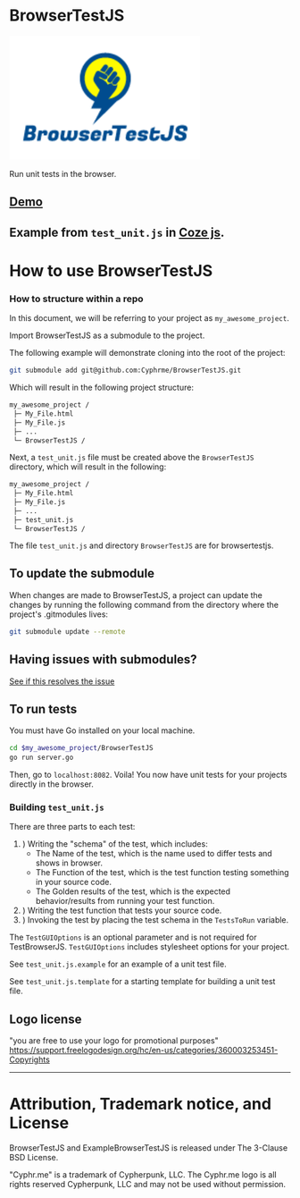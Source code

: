 # BrowserTestJS 
![BrowserTestJS](./browsertestjs.png)

Run unit tests in the browser.

## [Demo](https://cyphrme.github.io/ExampleBrowserTestJS/)

## Example from `test_unit.js` in [Coze js](https://github.com/Cyphrme/Cozejs).

#

# How to use BrowserTestJS

### How to structure within a repo

In this document, we will be referring to your project as `my_awesome_project`.

Import BrowserTestJS as a submodule to the project.

The following example will demonstrate cloning into the root of the project:

``` sh
git submodule add git@github.com:Cyphrme/BrowserTestJS.git
```
Which will result in the following project structure:

```dir
my_awesome_project /
 ├─ My_File.html
 ├─ My_File.js
 ├─ ...
 └─ BrowserTestJS /
```

Next, a `test_unit.js` file must be created above the `BrowserTestJS` directory,
which will result in the following:

```dir
my_awesome_project /
 ├─ My_File.html
 ├─ My_File.js
 ├─ ...
 ├─ test_unit.js
 └─ BrowserTestJS /
```

The file `test_unit.js` and directory `BrowserTestJS` are for browsertestjs.

## To update the submodule
When changes are made to BrowserTestJS, a project can update the changes by
running the following command from the directory where the project's .gitmodules
lives:

```sh
git submodule update --remote
```

## Having issues with submodules?
[See if this resolves the issue](https://stackoverflow.com/a/35778105/15147681)

## To run tests
You must have Go installed on your local machine.

```sh
cd $my_awesome_project/BrowserTestJS
go run server.go
```

Then, go to `localhost:8082`.  Voila! You now have unit tests for your projects
directly in the browser.

### Building `test_unit.js`

There are three parts to each test:
1. ) Writing the "schema" of the test, which includes:
    - The Name of the test, which is the name used to differ tests and shows in browser.
    - The Function of the test, which is the test function testing something in your source code.
    - The Golden results of the test, which is the expected behavior/results from running your test function.
2. ) Writing the test function that tests your source code.
3. ) Invoking the test by placing the test schema in the `TestsToRun` variable.

The `TestGUIOptions` is an optional parameter and is not required for
TestBrowserJS. `TestGUIOptions` includes stylesheet options for your project.

See `test_unit.js.example` for an example of a unit test file.

See `test_unit.js.template` for a starting template for building a unit test
file.


## Logo license
"you are free to use your logo for promotional purposes"
https://support.freelogodesign.org/hc/en-us/categories/360003253451-Copyrights


----------------------------------------------------------------------
# Attribution, Trademark notice, and License
BrowserTestJS and ExampleBrowserTestJS is released under The 3-Clause BSD License. 

"Cyphr.me" is a trademark of Cypherpunk, LLC. The Cyphr.me logo is all rights
reserved Cypherpunk, LLC and may not be used without permission.